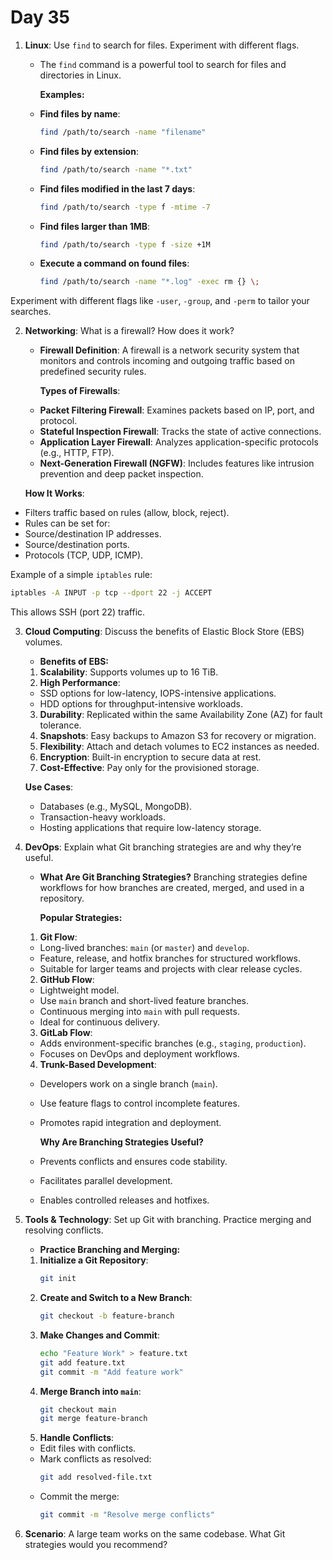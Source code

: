 # Day 35

1. **Linux**: Use `find` to search for files. Experiment with different flags.
   - The `find` command is a powerful tool to search for files and directories in Linux.

     **Examples:**
   - **Find files by name**:
      ```bash
      find /path/to/search -name "filename"
      ```
   - **Find files by extension**:
      ```bash
      find /path/to/search -name "*.txt"
      ```
   - **Find files modified in the last 7 days**:
      ```bash
      find /path/to/search -type f -mtime -7
      ```
   - **Find files larger than 1MB**:
      ```bash
      find /path/to/search -type f -size +1M
      ```
   - **Execute a command on found files**:
      ```bash
      find /path/to/search -name "*.log" -exec rm {} \;
      ```

Experiment with different flags like `-user`, `-group`, and `-perm` to tailor your searches.


2. **Networking**: What is a firewall? How does it work?
   * **Firewall Definition**:
     A firewall is a network security system that monitors and controls incoming and outgoing traffic based on predefined security rules.

     **Types of Firewalls**:
   - **Packet Filtering Firewall**: Examines packets based on IP, port, and protocol.
   - **Stateful Inspection Firewall**: Tracks the state of active connections.
   - **Application Layer Firewall**: Analyzes application-specific protocols (e.g., HTTP, FTP).
   - **Next-Generation Firewall (NGFW)**: Includes features like intrusion prevention and deep packet inspection.

    **How It Works**:
  - Filters traffic based on rules (allow, block, reject).
  - Rules can be set for:
   - Source/destination IP addresses.
   - Source/destination ports.
   - Protocols (TCP, UDP, ICMP).

   Example of a simple `iptables` rule:
   ```bash
   iptables -A INPUT -p tcp --dport 22 -j ACCEPT
   ```
   This allows SSH (port 22) traffic.


3. **Cloud Computing**: Discuss the benefits of Elastic Block Store (EBS) volumes.
    *  **Benefits of EBS:**
   1. **Scalability**: Supports volumes up to 16 TiB.
   2. **High Performance**:
    - SSD options for low-latency, IOPS-intensive applications.
    - HDD options for throughput-intensive workloads.
   3. **Durability**: Replicated within the same Availability Zone (AZ) for fault tolerance.
   4. **Snapshots**: Easy backups to Amazon S3 for recovery or migration.
   5. **Flexibility**: Attach and detach volumes to EC2 instances as needed.
   6. **Encryption**: Built-in encryption to secure data at rest.
   7. **Cost-Effective**: Pay only for the provisioned storage.

   **Use Cases**:
    - Databases (e.g., MySQL, MongoDB).
    - Transaction-heavy workloads.
    - Hosting applications that require low-latency storage.


4. **DevOps**: Explain what Git branching strategies are and why they’re useful.
   * **What Are Git Branching Strategies?**
     Branching strategies define workflows for how branches are created, merged, and used in a repository.

     **Popular Strategies:**
   1. **Git Flow**:
    - Long-lived branches: `main` (or `master`) and `develop`.
    - Feature, release, and hotfix branches for structured workflows.
    - Suitable for larger teams and projects with clear release cycles.

   2. **GitHub Flow**:
    - Lightweight model.
    - Use `main` branch and short-lived feature branches.
    - Continuous merging into `main` with pull requests.
    - Ideal for continuous delivery.

   3. **GitLab Flow**:
    - Adds environment-specific branches (e.g., `staging`, `production`).
    - Focuses on DevOps and deployment workflows.

   4. **Trunk-Based Development**:
    - Developers work on a single branch (`main`).
    - Use feature flags to control incomplete features.
    - Promotes rapid integration and deployment.

      **Why Are Branching Strategies Useful?**
   - Prevents conflicts and ensures code stability.
   - Facilitates parallel development.
   - Enables controlled releases and hotfixes.


5. **Tools & Technology**: Set up Git with branching. Practice merging and resolving conflicts.
   *   **Practice Branching and Merging:**
    1. **Initialize a Git Repository**:
       ```bash
       git init
       ```
    2. **Create and Switch to a New Branch**:
       ```bash
       git checkout -b feature-branch
       ```
    3. **Make Changes and Commit**:
       ```bash
       echo "Feature Work" > feature.txt
       git add feature.txt
       git commit -m "Add feature work"
       ```
    4. **Merge Branch into `main`**:
       ```bash
       git checkout main
       git merge feature-branch
       ```
    5. **Handle Conflicts**:
    - Edit files with conflicts.
    - Mark conflicts as resolved:
       ```bash
       git add resolved-file.txt
       ```
    - Commit the merge:
       ```bash
       git commit -m "Resolve merge conflicts"
       ```


6. **Scenario**: A large team works on the same codebase. What Git strategies would you recommend?


